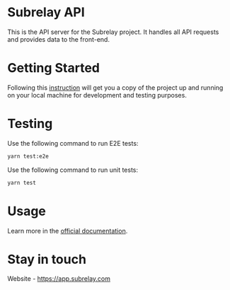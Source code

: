 # Subrelay API

This is the API server for the Subrelay project. It handles all API requests and provides data to the front-end.

# Getting Started
Following this [instruction](https://docs.subrelay.com/self-hosted/getting-started#using-github-repositories) will get you a copy of the project up and running on your local machine for development and testing purposes.

# Testing

Use the following command to run E2E tests:
```bash
yarn test:e2e
```

Use the following command to run unit tests:
```bash
yarn test
```

# Usage
Learn more in the [official documentation](https://docs.subrelay.com/).

# Stay in touch
Website - https://app.subrelay.com
